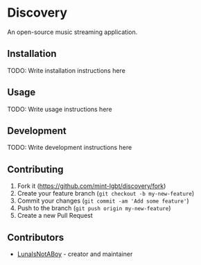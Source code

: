 # Discovery

An open-source music streaming application.

## Installation

TODO: Write installation instructions here

## Usage

TODO: Write usage instructions here

## Development

TODO: Write development instructions here

## Contributing

1. Fork it (<https://github.com/mint-lgbt/discovery/fork>)
2. Create your feature branch (`git checkout -b my-new-feature`)
3. Commit your changes (`git commit -am 'Add some feature'`)
4. Push to the branch (`git push origin my-new-feature`)
5. Create a new Pull Request

## Contributors

- [LunaIsNotABoy](https://github.com/lunaisnotaboy) - creator and maintainer
